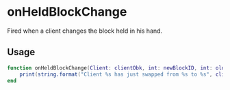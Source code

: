 # onHeldBlockChange

Fired when a client changes the block held in his hand.

## Usage

```lua
function onHeldBlockChange(Client: clientObk, int: newBlockID, int: oldBlockID)
    print(string.format("Client %s has just swapped from %s to %s", client:getname(), oldBlockID, newBlockID))
end
```
